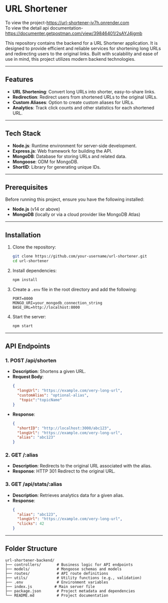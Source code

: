 # URL Shortener 

To view the project-https://url-shortener-iv7h.onrender.com<br>
To view the detail api documentation-https://documenter.getpostman.com/view/39846401/2sAYJ4jgmb

This repository contains the backend for a URL Shortener application. It is designed to provide efficient and reliable services for shortening long URLs and redirecting users to the original links. Built with scalability and ease of use in mind, this project utilizes modern backend technologies.

---

## Features

- **URL Shortening**: Convert long URLs into shorter, easy-to-share links.
- **Redirection**: Redirect users from shortened URLs to the original URLs.
- **Custom Aliases**: Option to create custom aliases for URLs.
- **Analytics**: Track click counts and other statistics for each shortened URL.


---

## Tech Stack

- **Node.js**: Runtime environment for server-side development.
- **Express.js**: Web framework for building the API.
- **MongoDB**: Database for storing URLs and related data.
- **Mongoose**: ODM for MongoDB.
- **ShortID**: Library for generating unique IDs.

---

## Prerequisites

Before running this project, ensure you have the following installed:

- **Node.js** (v14 or above)
- **MongoDB** (locally or via a cloud provider like MongoDB Atlas)

---

## Installation

1. Clone the repository:

   ```bash
   git clone https://github.com/your-username/url-shortener.git
   cd url-shortener
   ```

2. Install dependencies:

   ```bash
   npm install
   ```

3. Create a `.env` file in the root directory and add the following:

   ```env
   PORT=8000
   MONGO_URI=your_mongodb_connection_string
   BASE_URL=http://localhost:8000
   ```

4. Start the server:

   ```bash
   npm start
   ```

---

## API Endpoints

### 1. **POST /api/shorten**

- **Description**: Shortens a given URL.
- **Request Body**:
  ```json
  {
    "longUrl": "https://example.com/very-long-url",
    "customAlias": "optional-alias",
     "topic":"topicName"
  }
  ```
- **Response**:
  ```json
  {
    "shortID": "http://localhost:3000/abc123",
    "longUrl": "https://example.com/very-long-url",
    "alias": "abc123"
  }
  ```

### 2. **GET /:alias**

- **Description**: Redirects to the original URL associated with the alias.
- **Response**: HTTP 301 Redirect to the original URL.

### 3. **GET /api/stats/:alias**

- **Description**: Retrieves analytics data for a given alias.
- **Response**:
  ```json
  {
    "alias": "abc123",
    "longUrl": "https://example.com/very-long-url",
    "clicks": 42
  }
  ```

---

## Folder Structure

```
url-shortener-backend/
├── controllers/       # Business logic for API endpoints
├── models/            # Mongoose schemas and models
├── routes/            # API route definitions
├── utils/             # Utility functions (e.g., validation)
├── .env               # Environment variables
├── index.js          # Main server file
├── package.json       # Project metadata and dependencies
└── README.md          # Project documentation






